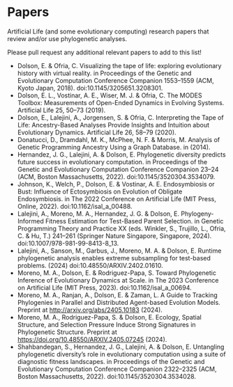 # Papers

Artificial Life (and some evolutionary computing) research papers that review and/or use phylogenetic analyses.

Please pull request any additional relevant papers to add to this list!

- Dolson, E. & Ofria, C. Visualizing the tape of life: exploring evolutionary history with virtual reality. in Proceedings of the Genetic and Evolutionary Computation Conference Companion 1553–1559 (ACM, Kyoto Japan, 2018). doi:10.1145/3205651.3208301.
- Dolson, E. L., Vostinar, A. E., Wiser, M. J. & Ofria, C. The MODES Toolbox: Measurements of Open-Ended Dynamics in Evolving Systems. Artificial Life 25, 50–73 (2019).
- Dolson, E., Lalejini, A., Jorgensen, S. & Ofria, C. Interpreting the Tape of Life: Ancestry-Based Analyses Provide Insights and Intuition about Evolutionary Dynamics. Artificial Life 26, 58–79 (2020).
- Donatucci, D., Dramdahl, M. K., McPhee, N. F. & Morris, M. Analysis of Genetic Programming Ancestry Using a Graph Database. in (2014).
- Hernandez, J. G., Lalejini, A. & Dolson, E. Phylogenetic diversity predicts future success in evolutionary computation. in Proceedings of the Genetic and Evolutionary Computation Conference Companion 23–24 (ACM, Boston Massachusetts, 2022). doi:10.1145/3520304.3534079.
- Johnson, K., Welch, P., Dolson, E. & Vostinar, A. E. Endosymbiosis or Bust: Influence of Ectosymbiosis on Evolution of Obligate Endosymbiosis. in The 2022 Conference on Artificial Life (MIT Press, Online, 2022). doi:10.1162/isal_a_00488.
- Lalejini, A., Moreno, M. A., Hernandez, J. G. & Dolson, E. Phylogeny-Informed Fitness Estimation for Test-Based Parent Selection. in Genetic Programming Theory and Practice XX (eds. Winkler, S., Trujillo, L., Ofria, C. & Hu, T.) 241–261 (Springer Nature Singapore, Singapore, 2024). doi:10.1007/978-981-99-8413-8_13.
- Lalejini, A., Sanson, M., Garbus, J., Moreno, M. A. & Dolson, E. Runtime phylogenetic analysis enables extreme subsampling for test-based problems. (2024) doi:10.48550/ARXIV.2402.01610.
- Moreno, M. A., Dolson, E. & Rodriguez-Papa, S. Toward Phylogenetic Inference of Evolutionary Dynamics at Scale. in The 2023 Conference on Artificial Life (MIT Press, 2023). doi:10.1162/isal_a_00694.
- Moreno, M. A., Ranjan, A., Dolson, E. & Zaman, L. A Guide to Tracking Phylogenies in Parallel and Distributed Agent-based Evolution Models. Preprint at http://arxiv.org/abs/2405.10183 (2024).
- Moreno, M. A., Rodriguez-Papa, S. & Dolson, E. Ecology, Spatial Structure, and Selection Pressure Induce Strong Signatures in Phylogenetic Structure. Preprint at https://doi.org/10.48550/ARXIV.2405.07245 (2024).
- Shahbandegan, S., Hernandez, J. G., Lalejini, A. & Dolson, E. Untangling phylogenetic diversity’s role in evolutionary computation using a suite of diagnostic fitness landscapes. in Proceedings of the Genetic and Evolutionary Computation Conference Companion 2322–2325 (ACM, Boston Massachusetts, 2022). doi:10.1145/3520304.3534028.